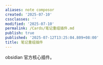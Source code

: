 ```yaml
---
aliases: note composor
created: '2025-07-10'
cssclasses: ''
modified: '2025-07-10'
permalink: /Cards/笔记重组插件.md
publish: true
published: '2025-07-12T13:25:04.809+08:00'
title: 笔记重组插件
---
```

obsidian 官方核心插件。

